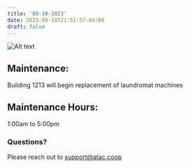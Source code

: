 ```yaml
---
title: '09-10-2023'
date: 2023-09-10T21:51:57-04:00
draft: false
---
```




![Alt text](https://laundromania.com/wp-content/uploads/2017/04/50lb-Speed-Queen-front-load-washing-machines-inside-Laundromania-Coralville-24-hour-Laundromat.jpg "Big City")


## Maintenance:

  Building 1213 will begin replacement of laundromat machines


## Maintenance Hours:  

  1:00am to 5:00pm


### Questions?  

  Please reach out to support@atac.coop

